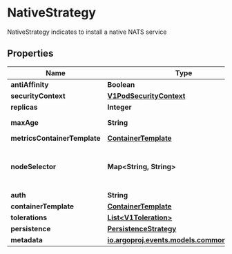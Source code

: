 

# NativeStrategy

NativeStrategy indicates to install a native NATS service
## Properties

Name | Type | Description | Notes
------------ | ------------- | ------------- | -------------
**antiAffinity** | **Boolean** |  |  [optional]
**securityContext** | [**V1PodSecurityContext**](V1PodSecurityContext.md) |  |  [optional]
**replicas** | **Integer** | Size is the NATS StatefulSet size |  [optional]
**maxAge** | **String** | Max Age of existing messages, i.e. \&quot;72h\&quot;, “4h35m” |  [optional]
**metricsContainerTemplate** | [**ContainerTemplate**](ContainerTemplate.md) |  |  [optional]
**nodeSelector** | **Map&lt;String, String&gt;** | NodeSelector is a selector which must be true for the pod to fit on a node. Selector which must match a node&#39;s labels for the pod to be scheduled on that node. More info: https://kubernetes.io/docs/concepts/configuration/assign-pod-node/ |  [optional]
**auth** | **String** |  |  [optional]
**containerTemplate** | [**ContainerTemplate**](ContainerTemplate.md) |  |  [optional]
**tolerations** | [**List&lt;V1Toleration&gt;**](V1Toleration.md) | If specified, the pod&#39;s tolerations. |  [optional]
**persistence** | [**PersistenceStrategy**](PersistenceStrategy.md) |  |  [optional]
**metadata** | [**io.argoproj.events.models.common.Metadata**](io.argoproj.events.models.common.Metadata.md) |  |  [optional]



